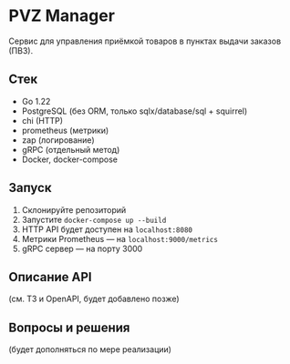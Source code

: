 # PVZ Manager

Сервис для управления приёмкой товаров в пунктах выдачи заказов (ПВЗ).

## Стек

- Go 1.22
- PostgreSQL (без ORM, только sqlx/database/sql + squirrel)
- chi (HTTP)
- prometheus (метрики)
- zap (логирование)
- gRPC (отдельный метод)
- Docker, docker-compose

## Запуск

1. Склонируйте репозиторий
2. Запустите `docker-compose up --build`
3. HTTP API будет доступен на `localhost:8080`
4. Метрики Prometheus — на `localhost:9000/metrics`
5. gRPC сервер — на порту 3000

## Описание API

(см. ТЗ и OpenAPI, будет добавлено позже)

## Вопросы и решения

(будет дополняться по мере реализации)
